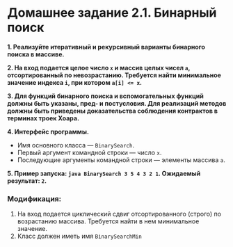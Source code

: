 # Домашнее задание 2.1. Бинарный поиск

**1. Реализуйте итеративный и рекурсивный варианты бинарного поиска в массиве.**

**2. На вход подается целое число `x` и массив целых чисел `a`, отсортированный по невозрастанию. Требуется найти минимальное значение индекса `i`, при котором `a[i] <= x`.**

**3. Для функций бинарного поиска и вспомогательных функций должны быть указаны, пред- и постусловия. Для реализаций методов должны быть приведены доказательства соблюдения контрактов в терминах троек Хоара.**

**4. Интерфейс программы.**
* Имя основного класса — `BinarySearch`.
* Первый аргумент командной строки — число `x`.
* Последующие аргументы командной строки — элементы массива `a`.
 
**5. Пример запуска: `java BinarySearch 3 5 4 3 2 1`. Ожидаемый результат: `2`.**

### Модификация:
  1) На вход подается циклический сдвиг отсортированного (строго) по возрастанию массива. Требуется найти в нем минимальное значение.
  2) Класс должен иметь имя `BinarySearchMin`
